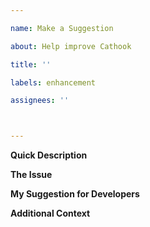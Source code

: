 ```yaml
---

name: Make a Suggestion

about: Help improve Cathook

title: ''

labels: enhancement

assignees: ''



---
```




**Quick Description**

<!-- A clear description of the feature you're requesting, as well as what you would like it to do. -->

<!-- Example: I would like to suggest Spy Alert. It would show you a warning when there is a spy nearby you with his knife out. -->



**The Issue**

<!-- Is your feature based on an issue? Tell us what the problem is, as well as why you've come up with this suggestion to fix the problem. -->

<!-- Example: I keep getting backstabbed! I just can't tell when there are players behind me with ESP. I would like for a spy alert to be added, so that I could be alarmed if I'm about to be backstabbed. -->



**My Suggestion for Developers**

<!-- Can you give us some ideas you've come up with to add the feature? Anything's appreciated, such as options for the feature the feature, console commands, everything! The more you provide, the better we can create the feature you have in your mind just like you've thought of it. -->

<!-- Example: There should be a simple toggle in Misc called "Spy Alert". Maybe you could also add a setting to automatically say "No!" with voice commands? A slider that allows you to customize the distance would also be nice. -->



**Additional Context**

<!-- Is this feature in another client? Do you have a video showcasing it? Anything leftover that you might want to add, or to let us know about? -->

<!-- Example: A lot of other TF2 clients has this. It's really necessary, so you should add it! It will really help a lot. Also, I think it would be cool if you could make the text turn from yellow to red if they getting closer! -->


